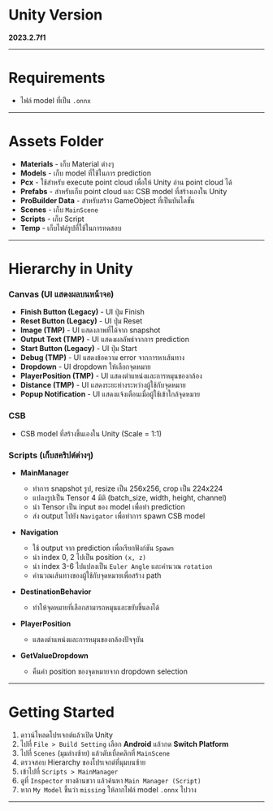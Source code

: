 # Unity Version
**2023.2.7f1**

---

# Requirements
- ไฟล์ model ที่เป็น `.onnx`

---

# Assets Folder
- **Materials** - เก็บ Material ต่างๆ  
- **Models** - เก็บ model ที่ใช้ในการ prediction  
- **Pcx** - ใช้สำหรับ execute point cloud เพื่อให้ Unity อ่าน point cloud ได้  
- **Prefabs** - สำหรับเก็บ point cloud และ CSB model ที่สร้างเองใน Unity  
- **ProBuilder Data** - สำหรับสร้าง GameObject ที่เป็นบันไดขั้น  
- **Scenes** - เก็บ `MainScene`  
- **Scripts** - เก็บ Script  
- **Temp** - เก็บไฟล์รูปที่ใช้ในการทดสอบ  

---

# Hierarchy in Unity
### **Canvas (UI แสดงผลบนหน้าจอ)**
- **Finish Button (Legacy)** - UI ปุ่ม Finish  
- **Reset Button (Legacy)** - UI ปุ่ม Reset  
- **Image (TMP)** - UI แสดงภาพที่ได้จาก snapshot  
- **Output Text (TMP)** - UI แสดงผลลัพธ์จากการ prediction  
- **Start Button (Legacy)** - UI ปุ่ม Start  
- **Debug (TMP)** - UI แสดงข้อความ error จากการหาเส้นทาง  
- **Dropdown** - UI dropdown ให้เลือกจุดหมาย  
- **PlayerPosition (TMP)** - UI แสดงตำแหน่งและการหมุนของกล้อง  
- **Distance (TMP)** - UI แสดงระยะห่างระหว่างผู้ใช้กับจุดหมาย  
- **Popup Notification** - UI แสดงแจ้งเตือนเมื่อผู้ใช้เข้าใกล้จุดหมาย  

### **CSB**  
- CSB model ที่สร้างขึ้นเองใน Unity (Scale = 1:1)  

### **Scripts (เก็บสคริปต์ต่างๆ)**
- **MainManager**  
  - ทำการ snapshot รูป, resize เป็น 256x256, crop เป็น 224x224  
  - แปลงรูปเป็น Tensor 4 มิติ (batch_size, width, height, channel)  
  - นำ Tensor เป็น input ของ model เพื่อทำ prediction  
  - ส่ง output ไปยัง `Navigator` เพื่อทำการ spawn CSB model  

- **Navigation**  
  - ใช้ output จาก prediction เพื่อเรียกฟังก์ชัน `Spawn`  
  - นำ index 0, 2 ไปเป็น position `(x, z)`  
  - นำ index 3-6 ไปแปลงเป็น `Euler Angle` และคำนวณ `rotation`  
  - คำนวณเส้นทางของผู้ใช้กับจุดหมายเพื่อสร้าง path  

- **DestinationBehavior**  
  - ทำให้จุดหมายที่เลือกสามารถหมุนและขยับขึ้นลงได้  

- **PlayerPosition**  
  - แสดงตำแหน่งและการหมุนของกล้องปัจจุบัน  

- **GetValueDropdown**  
  - คืนค่า position ของจุดหมายจาก dropdown selection  

---

# Getting Started
1. ดาวน์โหลดโปรเจกต์แล้วเปิด Unity  
2. ไปที่ `File > Build Setting` เลือก **Android** แล้วกด **Switch Platform**  
3. ไปที่ `Scenes` (มุมล่างซ้าย) แล้วดับเบิ้ลคลิกที่ `MainScene`  
4. ตรวจสอบ Hierarchy ของโปรเจกต์ที่มุมบนซ้าย  
5. เข้าไปที่ `Scripts > MainManager`  
6. ดูที่ `Inspector` ทางด้านขวา แล้วค้นหา `Main Manager (Script)`  
7. หาก `My Model` ขึ้นว่า `missing` ให้ลากไฟล์ model `.onnx` ไปวาง  

---
